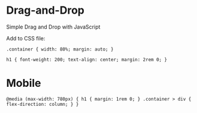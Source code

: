 # Drag-and-Drop
Simple Drag and Drop with JavaScript


Add to CSS file:

`
.container {
   width: 80%;
   margin: auto;
}
`

`
h1 {
   font-weight: 200;
   text-align: center;
   margin: 2rem 0;
}
`

# Mobile
`
@media (max-width: 780px) {
   h1 {
      margin: 1rem 0;
   }
   .container > div {
      flex-direction: column;
   }
}
`
